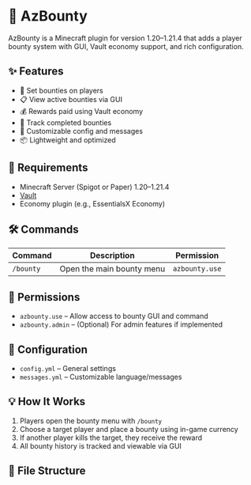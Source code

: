 # 🎯 AzBounty

AzBounty is a Minecraft plugin for version 1.20–1.21.4 that adds a player bounty system with GUI, Vault economy support, and rich configuration.

## ✨ Features

- 🎯 Set bounties on players
- 📋 View active bounties via GUI
- 💰 Rewards paid using Vault economy
- 📜 Track completed bounties
- 🧾 Customizable config and messages
- 📦 Lightweight and optimized

## 🧰 Requirements

- Minecraft Server (Spigot or Paper) 1.20–1.21.4
- [Vault](https://www.spigotmc.org/resources/vault.34315/)
- Economy plugin (e.g., EssentialsX Economy)

## 🛠 Commands

| Command            | Description                    | Permission        |
|--------------------|--------------------------------|-------------------|
| `/bounty`          | Open the main bounty menu      | `azbounty.use`    |

## 🔐 Permissions

- `azbounty.use` – Allow access to bounty GUI and command
- `azbounty.admin` – (Optional) For admin features if implemented

## 📂 Configuration

- `config.yml` – General settings
- `messages.yml` – Customizable language/messages

## 💡 How It Works

1. Players open the bounty menu with `/bounty`
2. Choose a target player and place a bounty using in-game currency
3. If another player kills the target, they receive the reward
4. All bounty history is tracked and viewable via GUI

## 🧱 File Structure

